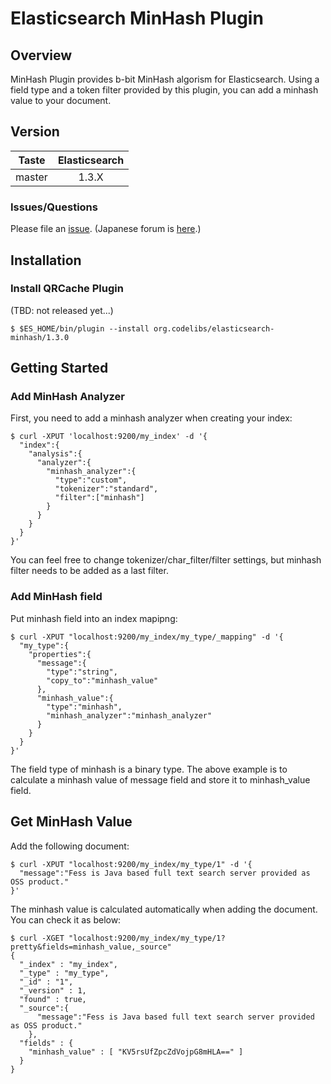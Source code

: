 Elasticsearch MinHash Plugin
=======================

## Overview

MinHash Plugin provides b-bit MinHash algorism for Elasticsearch.
Using a field type and a token filter provided by this plugin, you can add a minhash value to your document.

## Version

| Taste     | Elasticsearch |
|:---------:|:-------------:|
| master    | 1.3.X         |

### Issues/Questions

Please file an [issue](https://github.com/codelibs/elasticsearch-minhash/issues "issue").
(Japanese forum is [here](https://github.com/codelibs/codelibs-ja-forum "here").)

## Installation

### Install QRCache Plugin

(TBD: not released yet...)

    $ $ES_HOME/bin/plugin --install org.codelibs/elasticsearch-minhash/1.3.0

## Getting Started

### Add MinHash Analyzer

First, you need to add a minhash analyzer when creating your index:

    $ curl -XPUT 'localhost:9200/my_index' -d '{
      "index":{
        "analysis":{
          "analyzer":{
            "minhash_analyzer":{
              "type":"custom",
              "tokenizer":"standard",
              "filter":["minhash"]
            }
          }
        }
      }
    }'

You can feel free to change tokenizer/char\_filter/filter settings, but minhash filter needs to be added as a last filter.

### Add MinHash field

Put minhash field into an index mapipng:

    $ curl -XPUT "localhost:9200/my_index/my_type/_mapping" -d '{
      "my_type":{
        "properties":{
          "message":{
            "type":"string",
            "copy_to":"minhash_value"
          },
          "minhash_value":{
            "type":"minhash",
            "minhash_analyzer":"minhash_analyzer"
          }
        }
      }
    }'

The field type of minhash is a binary type.
The above example is to calculate a minhash value of message field and store it to minhash\_value field.

## Get MinHash Value

Add the following document:

    $ curl -XPUT "localhost:9200/my_index/my_type/1" -d '{
      "message":"Fess is Java based full text search server provided as OSS product."
    }'

The minhash value is calculated automatically when adding the document.
You can check it as below:

    $ curl -XGET "localhost:9200/my_index/my_type/1?pretty&fields=minhash_value,_source" 
    {
      "_index" : "my_index",
      "_type" : "my_type",
      "_id" : "1",
      "_version" : 1,
      "found" : true,
      "_source":{
          "message":"Fess is Java based full text search server provided as OSS product."
        },
      "fields" : {
        "minhash_value" : [ "KV5rsUfZpcZdVojpG8mHLA==" ]
      }
    }


